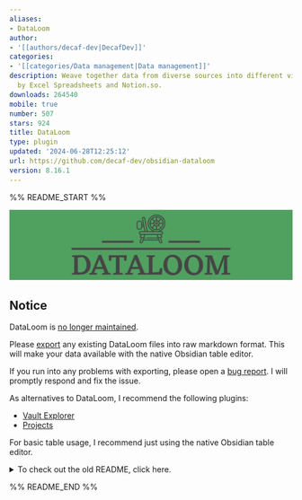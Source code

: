 ```yaml
---
aliases:
- DataLoom
author:
- '[[authors/decaf-dev|DecafDev]]'
categories:
- '[[categories/Data management|Data management]]'
description: Weave together data from diverse sources into different views. Inspired
  by Excel Spreadsheets and Notion.so.
downloads: 264540
mobile: true
number: 507
stars: 924
title: DataLoom
type: plugin
updated: '2024-06-28T12:25:12'
url: https://github.com/decaf-dev/obsidian-dataloom
version: 8.16.1
---
```


%% README_START %%

![](https://raw.githubusercontent.com/decaf-dev/obsidian-dataloom/HEAD//docusaurus/static/img/cover.png)

## Notice

DataLoom is [no longer maintained](https://github.com/decaf-dev/obsidian-dataloom/issues/958).

Please [export](https://dataloom.xyz/basics/export) any existing DataLoom files into raw markdown format. This will make your data available with the native Obsidian table editor.

If you run into any problems with exporting, please open a [bug report](https://github.com/decaf-dev/obsidian-dataloom/issues/new?assignees=&labels=bug). I will promptly respond and fix the issue.

As alternatives to DataLoom, I recommend the following plugins:

-   [Vault Explorer](https://github.com/decaf-dev/obsidian-vault-explorer)
-   [Projects](https://github.com/marcusolsson/obsidian-projects)

For basic table usage, I recommend just using the native Obsidian table editor.

<details>
<summary>To check out the old README, click here.</summary>

![Obsidian Downloads](https://img.shields.io/badge/dynamic/json?logo=obsidian&color=%23483699&label=downloads&query=%24%5B%22notion-like-tables%22%5D.downloads&url=https%3A%2F%2Fraw.githubusercontent.com%2Fobsidianmd%2Fobsidian-releases%2Fmaster%2Fcommunity-plugin-stats.json)

Find detailed documentation at [dataloom.xyz](https://dataloom.xyz)

DataLoom is an [Obsidian.md](https://obsidian.md/) plugin for desktop and mobile. It allows you to create databases similar to [Notion.so](https://notion.so).

With DataLoom, you can weave together data from diverse sources and display them in different views. Use this plugin if you want a straightforward way to create and manage databases and enhance the organization of your Obsidian vault.

## About

-   [Screenshots](#screenshots)
-   [Features](#features)
-   [Issues](#issues)
-   [Contributing](#contributing)
-   [Network Usage](#network-usage)
-   [License](#license)
-   [Disclaimer](#disclaimer)

## Screenshots

![](https://raw.githubusercontent.com/decaf-dev/obsidian-dataloom/HEAD//readme/app.png)

## Features

-   View types

    -   [x] Table

-   Cell types

    -   [x] Text
    -   [x] Number
        -   [x] Currency
    -   [x] Checkbox
    -   [x] Embed
    -   [x] File
    -   [x] Date
    -   [x] Tag
    -   [x] Multi-tag
    -   [x] Last edited time
    -   [x] Creation time
    -   [x] Source
    -   [x] Source file

-   Columns

    -   [x] Toggle visibility
    -   [x] Change name
    -   [x] Change type
    -   [x] Sort ascending or descending
    -   [x] Reorder columns
    -   [ ] Insert left
    -   [ ] Insert right

-   Rows

    -   [x] Filter by conditions
    -   [x] Search by text
    -   [x] Insert above
    -   [x] Insert below
    -   [x] Reorder rows

-   Import

    -   [x] CSV
    -   [x] Markdown

-   Export

    -   [x] CSV
    -   [x] Markdown
    -   [ ] PDF

-   Color scheme

    -   [x] Light
    -   [x] Dark

-   Sources

    -   [x] Folder
    -   [x] Frontmatter

-   [x] Undo/redo

-   [x] Embed loom files into an Obsidian note

-   [x] Mobile support

## Roadmap

See our [project roadmap](https://github.com/users/decaf-dev/projects/2) for details on

-   What is currently in progress
-   What will be worked on next
-   What is waiting to be released

## Issues

Please see [issues](https://github.com/decaf-dev/obsidian-dataloom/issues) for feature requests and bug reports.

If you are experiencing a problem with the plugin, please search the issues for any open bug reports related to your problem before opening a new issue.

## Contributing

Please see our [contribution guide](https://github.com/decaf-dev/obsidian-dataloom/blob/master/CONTRIBUTING.md) for details on how to contribute

## Network Usage

According to [Obsidian developer policies](https://docs.obsidian.md/Developer+policies), an Obsidian plugin must explain which network services are used and why.

DataLoom will make one `GET` request to `https://api.github.com/repos/decaf-dev/obsidian-dataloom/releases/latest` to pull the latest release for the What's New Modal. Besides this, DataLoom does not make any network requests. DataLoom does not include client-side telemetry.

## License

DataLoom is distributed under the [MIT License](https://github.com/decaf-dev/obsidian-dataloom/blob/master/LICENSE)

## Disclaimer

This plugin extends the functionality of Obsidian.md. Although tested during development, there may still be bugs in the software. I **strongly** recommend you to make frequent backup copies of your vault. I am not responsible for any data that is lost due to the usage of this plugin.

</details>


%% README_END %%